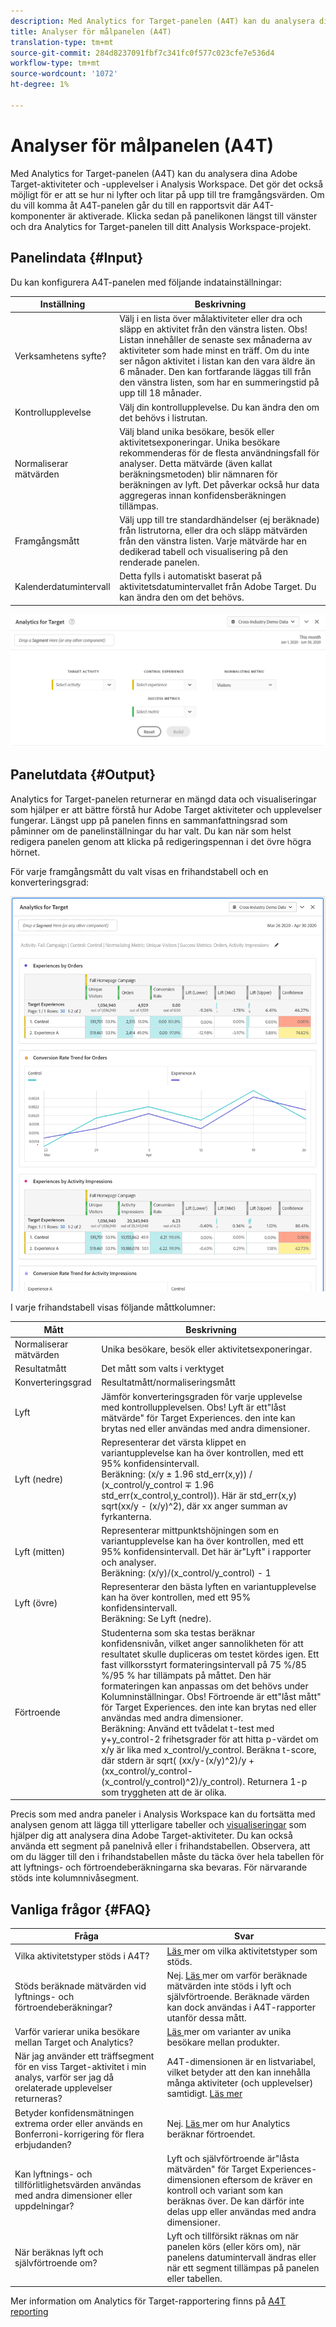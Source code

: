 ```yaml
---
description: Med Analytics for Target-panelen (A4T) kan du analysera dina Adobe Target-aktiviteter och -upplevelser i Analysis Workspace.
title: Analyser för målpanelen (A4T)
translation-type: tm+mt
source-git-commit: 284d8237091fbf7c341fc0f577c023cfe7e536d4
workflow-type: tm+mt
source-wordcount: '1072'
ht-degree: 1%

---
```



# Analyser för målpanelen (A4T)

Med Analytics for Target-panelen (A4T) kan du analysera dina Adobe Target-aktiviteter och -upplevelser i Analysis Workspace. Det gör det också möjligt för er att se hur ni lyfter och litar på upp till tre framgångsvärden. Om du vill komma åt A4T-panelen går du till en rapportsvit där A4T-komponenter är aktiverade. Klicka sedan på panelikonen längst till vänster och dra Analytics for Target-panelen till ditt Analysis Workspace-projekt.

## Panelindata {#Input}

Du kan konfigurera A4T-panelen med följande indatainställningar:

| Inställning | Beskrivning |
|---|---|
| Verksamhetens syfte? | Välj i en lista över målaktiviteter eller dra och släpp en aktivitet från den vänstra listen. Obs! Listan innehåller de senaste sex månaderna av aktiviteter som hade minst en träff. Om du inte ser någon aktivitet i listan kan den vara äldre än 6 månader. Den kan fortfarande läggas till från den vänstra listen, som har en summeringstid på upp till 18 månader. |
| Kontrollupplevelse | Välj din kontrollupplevelse. Du kan ändra den om det behövs i listrutan. |
| Normaliserar mätvärden | Välj bland unika besökare, besök eller aktivitetsexponeringar. Unika besökare rekommenderas för de flesta användningsfall för analyser. Detta mätvärde (även kallat beräkningsmetoden) blir nämnaren för beräkningen av lyft. Det påverkar också hur data aggregeras innan konfidensberäkningen tillämpas. |
| Framgångsmått | Välj upp till tre standardhändelser (ej beräknade) från listrutorna, eller dra och släpp mätvärden från den vänstra listen. Varje mätvärde har en dedikerad tabell och visualisering på den renderade panelen. |
| Kalenderdatumintervall | Detta fylls i automatiskt baserat på aktivitetsdatumintervallet från Adobe Target. Du kan ändra den om det behövs. |

![Panel builder](assets/a4t-panel-builder2.png)

## Panelutdata {#Output}

Analytics for Target-panelen returnerar en mängd data och visualiseringar som hjälper er att bättre förstå hur Adobe Target aktiviteter och upplevelser fungerar. Längst upp på panelen finns en sammanfattningsrad som påminner om de panelinställningar du har valt. Du kan när som helst redigera panelen genom att klicka på redigeringspennan i det övre högra hörnet.

För varje framgångsmått du valt visas en frihandstabell och en konverteringsgrad:

![Återgiven](assets/a4t-rendered.png)


I varje frihandstabell visas följande måttkolumner:

| Mått | Beskrivning |
|---|---|
| Normaliserar mätvärden | Unika besökare, besök eller aktivitetsexponeringar. |
| Resultatmått | Det mått som valts i verktyget |
| Konverteringsgrad | Resultatmått/normaliseringsmått |
| Lyft | Jämför konverteringsgraden för varje upplevelse med kontrollupplevelsen. Obs! Lyft är ett&quot;låst mätvärde&quot; för Target Experiences. den inte kan brytas ned eller användas med andra dimensioner. |
| Lyft (nedre) | Representerar det värsta klippet en variantupplevelse kan ha över kontrollen, med ett 95% konfidensintervall.<br>Beräkning: (x/y ± 1.96 std_err(x,y)) / (x_control/y_control ∓ 1.96 std_err(x_control,y_control)). Här är std_err(x,y) sqrt(xx/y - (x/y)^2), där xx anger summan av fyrkanterna. |
| Lyft (mitten) | Representerar mittpunktshöjningen som en variantupplevelse kan ha över kontrollen, med ett 95% konfidensintervall. Det här är&quot;Lyft&quot; i rapporter och analyser.<br>Beräkning: (x/y)/(x_control/y_control) - 1 |
| Lyft (övre) | Representerar den bästa lyften en variantupplevelse kan ha över kontrollen, med ett 95% konfidensintervall.<br>Beräkning: Se Lyft (nedre). |
| Förtroende | Studenterna som ska testas beräknar konfidensnivån, vilket anger sannolikheten för att resultatet skulle dupliceras om testet kördes igen. Ett fast villkorsstyrt formateringsintervall på 75 %/85 %/95 % har tillämpats på måttet. Den här formateringen kan anpassas om det behövs under Kolumninställningar. Obs! Förtroende är ett&quot;låst mått&quot; för Target Experiences. den inte kan brytas ned eller användas med andra dimensioner.<br>Beräkning: Använd ett tvådelat t-test med y+y_control-2 frihetsgrader för att hitta p-värdet om x/y är lika med x_control/y_control. Beräkna t-score, där stdern är sqrt( (xx/y-(x/y)^2)/y + (xx_control/y_control-(x_control/y_control)^2)/y_control). Returnera 1-p som tryggheten att de är olika. |

Precis som med andra paneler i Analysis Workspace kan du fortsätta med analysen genom att lägga till ytterligare tabeller och [visualiseringar](https://docs.adobe.com/content/help/en/analytics/analyze/analysis-workspace/visualizations/freeform-analysis-visualizations.html) som hjälper dig att analysera dina Adobe Target-aktiviteter. Du kan också använda ett segment på panelnivå eller i frihandstabellen. Observera, att om du lägger till den i frihandstabellen måste du täcka över hela tabellen för att lyftnings- och förtroendeberäkningarna ska bevaras. För närvarande stöds inte kolumnnivåsegment.

## Vanliga frågor {#FAQ}

| Fråga | Svar |
|---|---|
| Vilka aktivitetstyper stöds i A4T? | [Läs ](https://docs.adobe.com/content/help/en/target/using/integrate/a4t/a4t-faq/a4t-faq-activity-setup.html) mer om vilka aktivitetstyper som stöds. |
| Stöds beräknade mätvärden vid lyftnings- och förtroendeberäkningar? | Nej. [Läs ](https://docs.adobe.com/content/help/en/target/using/integrate/a4t/a4t-faq/a4t-faq-lift-and-confidence.html) mer om varför beräknade mätvärden inte stöds i lyft och självförtroende. Beräknade värden kan dock användas i A4T-rapporter utanför dessa mått. |
| Varför varierar unika besökare mellan Target och Analytics? | [Läs ](https://docs.adobe.com/content/help/en/target/using/integrate/a4t/a4t-faq/a4t-faq-viewing-reports.html) mer om varianter av unika besökare mellan produkter. |
| När jag använder ett träffsegment för en viss Target-aktivitet i min analys, varför ser jag då orelaterade upplevelser returneras? | A4T-dimensionen är en listvariabel, vilket betyder att den kan innehålla många aktiviteter (och upplevelser) samtidigt. [Läs mer](https://docs.adobe.com/content/help/en/target/using/integrate/a4t/a4t-faq/a4t-faq-viewing-reports.html) |
| Betyder konfidensmätningen extrema order eller används en Bonferroni-korrigering för flera erbjudanden? | Nej. [Läs ](https://docs.adobe.com/content/help/en/target/using/integrate/a4t/a4t-faq/a4t-faq-lift-and-confidence.html) mer om hur Analytics beräknar förtroendet. |
| Kan lyftnings- och tillförlitlighetsvärden användas med andra dimensioner eller uppdelningar? | Lyft och självförtroende är&quot;låsta mätvärden&quot; för Target Experiences-dimensionen eftersom de kräver en kontroll och variant som kan beräknas över. De kan därför inte delas upp eller användas med andra dimensioner. |
| När beräknas lyft och självförtroende om? | Lyft och tillförsikt räknas om när panelen körs (eller körs om), när panelens datumintervall ändras eller när ett segment tillämpas på panelen eller tabellen. |

Mer information om Analytics för Target-rapportering finns på [A4T reporting](https://docs.adobe.com/content/help/en/target/using/integrate/a4t/reporting.html)

